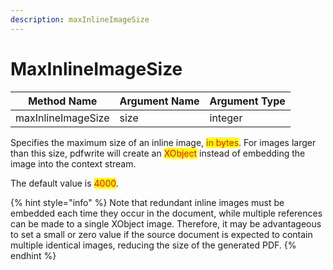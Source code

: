 ```yaml
---
description: maxInlineImageSize
---
```


# MaxInlineImageSize

| Method Name        | Argument Name | Argument Type |
| ------------------ | ------------- | ------------- |
| maxInlineImageSize | size          | integer       |

Specifies the maximum size of an inline image, <mark style="color:red;">in bytes</mark>. For images larger than this size, pdfwrite will create an <mark style="color:red;">XObject</mark> instead of embedding the image into the context stream.

The default value is <mark style="color:red;">4000</mark>.



{% hint style="info" %}
Note that redundant inline images must be embedded each time they occur in the document, while multiple references can be made to a single XObject image. Therefore, it may be advantageous to set a small or zero value if the source document is expected to contain multiple identical images, reducing the size of the generated PDF.
{% endhint %}



